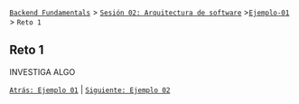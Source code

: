 [`Backend Fundamentals`](../../README.md) > [`Sesión 02: Arquitectura de software`](../README.md) >[`Ejemplo-01`](../Ejemplo-01) > `Reto 1`
	
## Reto 1

INVESTIGA ALGO

[`Atrás: Ejemplo 01`](../Ejemplo-01) | [`Siguiente: Ejemplo 02`](../Ejemplo-02)
